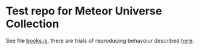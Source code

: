 # Test repo for Meteor Universe Collection

See file [books.js](https://github.com/Natasza2476/mu-test-repo/blob/master/imports/books.js), there are trials of reproducing behavoiur described [here](https://github.com/vazco/meteor-universe-collection/issues/35).
